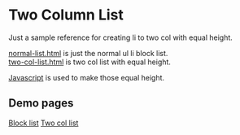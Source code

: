 # Two Column List

Just a sample reference for creating li to two col with equal height.

[normal-list.html](normal-list.html) is just the normal ul li block list.  
[two-col-list.html](two-col-list.html) is two col list with equal height.

[Javascript](script.js) is used to make those equal height.

## Demo pages

[Block list](//aungcvt.github.io/two-col-list/normal-list.html)
[Two col list](//aungcvt.github.io/two-col-list/two-col-list.html)
